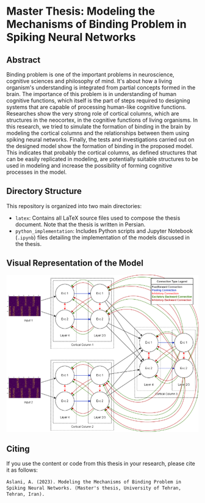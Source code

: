 # Master Thesis: Modeling the Mechanisms of Binding Problem in Spiking Neural Networks

## Abstract
Binding problem is one of the important problems in neuroscience, cognitive sciences and philosophy of mind. It's about how a living organism's understanding is integrated from partial concepts formed in the brain. The importance of this problem is in understanding of human cognitive functions, which itself is the part of steps required to designing systems that are capable of processing human-like cognitive functions. Researches show the very strong role of cortical columns, which are structures in the neocortex, in the cognitive functions of living organisms. In this research, we tried to simulate the formation of binding in the brain by modeling the cortical columns and the relationships between them using spiking neural networks. Finally, the tests and investigations carried out on the designed model show the formation of binding in the proposed model. This indicates that probably the cortical columns, as defined structures that can be easily replicated in modeling, are potentially suitable structures to be used in modeling and increase the possibility of forming cognitive processes in the model.

## Directory Structure
This repository is organized into two main directories:
- `latex`: Contains all LaTeX source files used to compose the thesis document. Note that the thesis is written in Persian.
- `python_implementation`: Includes Python scripts and Jupyter Notebook (`.ipynb`) files detailing the implementation of the models discussed in the thesis.


## Visual Representation of the Model
![Model Structure](model_visual_structure/model.drawio.png)

## Citing
If you use the content or code from this thesis in your research, please cite it as follows:
```
Aslani, A. (2023). Modeling the Mechanisms of Binding Problem in Spiking Neural Networks. (Master's thesis, University of Tehran, Tehran, Iran).
```